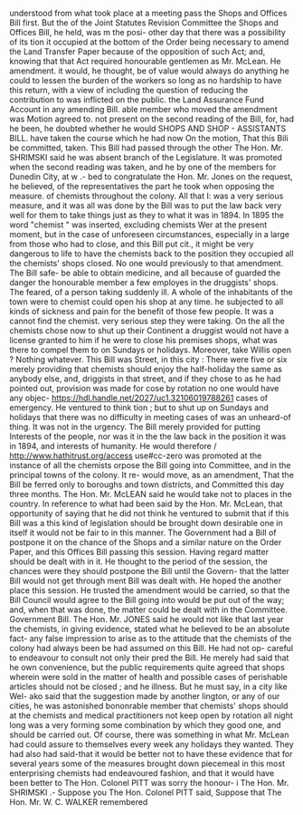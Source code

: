 understood from what took place at a meeting pass the Shops and Offices Bill first. But the of the Joint Statutes Revision Committee the Shops and Offices Bill, he held, was m the posi- other day that there was a possibility of its tion it occupied at the bottom of the Order being necessary to amend the Land Transfer Paper because of the opposition of such Act; and, knowing that that Act required honourable gentlemen as Mr. McLean. He amendment. it would, he thought, be of value would always do anything he could to lessen the burden of the workers so long as no hardship to have this return, with a view of including the question of reducing the contribution to was inflicted on the public. the Land Assurance Fund Account in any amending Bill. able member who moved the amendment was Motion agreed to. not present on the second reading of the Bill, for, had he been, he doubted whether he would SHOPS AND SHOP - ASSISTANTS BILL. have taken the course which he had now On the motion, That this Bili be committed, taken. This Bill had passed through the other The Hon. Mr. SHRIMSKI said he was absent branch of the Legislature. It was promoted when the second reading was taken, and he by one of the members for Dunedin City, at w .- bed to congratulate the Hon. Mr. Jones on the request, he believed, of the representatives the part he took when opposing the measure. of chemists throughout the colony. All that I: was a very serious measure, and it was all was done by the Bill was to put the law back very well for them to take things just as they to what it was in 1894. In 1895 the word "chemist " was inserted, excluding chemists Wer at the present moment, but in the case of unforeseen circumstances, especially in a large from those who had to close, and this Bill put cit., it might be very dangerous to life to have the chemists back to the position they occupied all the chemists' shops closed. No one would previously to that amendment. The Bill safe- be able to obtain medicine, and all because of guarded the danger the honourable member a few employes in the druggists' shops. The feared, of a person taking suddenly ill. A whole of the inhabitants of the town were to chemist could open his shop at any time. he subjected to all kinds of sickness and pain for the benefit of those few people. It was a cannot find the chemist. very serious step they were taking. On the all the chemists chose now to shut up their Continent a druggist would not have a license granted to him if he were to close his premises shops, what was there to compel them to on Sundays or holidays. Moreover, take Willis open ? Nothing whatever. This Bill was Street, in this city : There were five or six merely providing that chemists should enjoy the half-holiday the same as anybody else, and, driggists in that street, and if they chose to as he had pointed out, provision was made for cose by rotation no one would have any objec- https://hdl.handle.net/2027/uc1.32106019788261 cases of emergency. He ventured to think tion ; but to shut up on Sundays and holidays that there was no difficulty in meeting cases of was an unheard-of thing. It was not in the urgency. The Bill merely provided for putting Interests of the people, nor was it in the the law back in the position it was in 1894, and interests of humanity. He would therefore / http://www.hathitrust.org/access use#cc-zero was promoted at the instance of all the chemists orpose the Bill going into Committee, and in the principal towns of the colony. It re- would move, as an amendment, That the Bill be ferred only to boroughs and town districts, and Committed this day three months. The Hon. Mr. McLEAN said he would take not to places in the country. In reference to what had been said by the Hon. Mr. McLean, that opportunity of saying that he did not think he ventured to submit that if this Bill was a this kind of legislation should be brought down desirable one in itself it would not be fair to in this manner. The Government had a Bill of postpone it on the chance of the Shops and a similar nature on the Order Paper, and this Offices Bill passing this session. Having regard matter should be dealt with in it. He thought to the period of the session, the chances were they should postpone the Bill until the Govern- that the latter Bill would not get through ment Bill was dealt with. He hoped the another place this session. He trusted the amendment would be carried, so that the Bill Council would agree to the Bill going into would be put out of the way; and, when that was done, the matter could be dealt with in the Committee. Government Bill. The Hon. Mr. JONES said he would not like that last year the chemists, in giving evidence, stated what he believed to be an absolute fact- any false impression to arise as to the attitude that the chemists of the colony had always been be had assumed on this Bill. He had not op- careful to endeavour to consult not only their pred the Bill. He merely had said that he own convenience, but the public requirements quite agreed that shops wherein were sold in the matter of health and possible cases of perishable articles should not be closed ; and he illness. But he must say, in a city like Wel- ako said that the suggestion made by another lington, or any of our cities, he was astonished bononrable member that chemists' shops should at the chemists and medical practitioners not keep open by rotation all night long was a very forming some combination by which they good one, and should be carried out. Of course, there was something in what Mr. McLean had could assure to themselves every week any holidays they wanted. They had also had said-that it would be better not to have these evidence that for several years some of the measures brought down piecemeal in this most enterprising chemists had endeavoured fashion, and that it would have been better to The Hon. Colonel PITT was sorry the honour- i The Hon. Mr. SHRIMSKI .- Suppose you The Hon. Colonel PITT said, Suppose that The Hon. Mr. W. C. WALKER remembered 